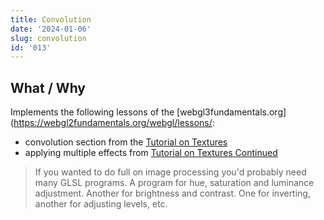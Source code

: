```yaml
---
title: Convolution
date: '2024-01-06'
slug: convolution
id: '013'
---
```


## What / Why

Implements the following lessons of the [webgl3fundamentals.org](https://webgl2fundamentals.org/webgl/lessons/:

- convolution section from the [Tutorial on Textures](https://webgl2fundamentals.org/webgl/lessons/webgl-image-processing.html)
- applying multiple effects from [Tutorial on Textures Continued](https://webgl2fundamentals.org/webgl/lessons/webgl-image-processing-continued.html)

> If you wanted to do full on image processing you'd probably need many GLSL programs. A program for hue, saturation and luminance adjustment. Another for brightness and contrast. One for inverting, another for adjusting levels, etc.

